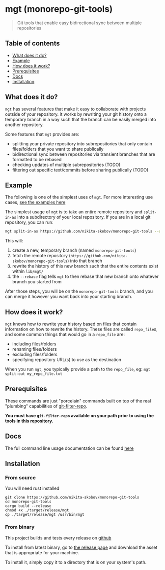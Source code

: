 # mgt (monorepo-git-tools)

> Git tools that enable easy bidirectional sync between multiple repositories

## Table of contents

* [What does it do?](#what-does-it-do)
* [Example](#example)
* [How does it work?](#how-does-it-work)
* [Prerequisites](#prerequisites)
* [Docs](#docs)
* [Installation](#installation)

## What does it do?

`mgt` has several features that make it easy to collaborate with
projects outside of your repository. It works by rewriting
your git history onto a temporary branch in a way such that the branch
can be easily merged into another repository.

Some features that `mgt` provides are:

- splitting your private repository into subrepositories that only contain files/folders that you want to share publically
- bidirectional sync between repositories via transient branches that are formatted to be rebased
- checking updates of multiple subrepositories (TODO)
- filtering out specific text/commits before sharing publically (TODO)

## Example

The following is one of the simplest uses of `mgt`. For more interesting use cases, [see the examples here](./examples/README.md)

The simplest usage of `mgt` is to take an entire remote repository and `split-in-as` into a subdirectory of your local repository. If you are in a local git repository, you can run:

```sh
mgt split-in-as https://github.com/nikita-skobov/monorepo-git-tools --as lib/mgt/ --rebase
```

This will:
1. create a new, temporary branch (named `monorepo-git-tools`)
2. fetch the remote repository (`https://github.com/nikita-skobov/monorepo-git-tools`) into that branch
3. rewrite the history of this new branch such that the entire contents exist within `lib/mgt/`
4. the `--rebase` flag tells `mgt` to then rebase that new branch onto whatever branch you started from

After those steps, you will be on the `monorepo-git-tools` branch, and you can merge it however you want back into your starting branch.


## How does it work?

`mgt` knows how to rewrite your history based on files that contain information on how to rewrite the history.
These files are called `repo_file`s, and some common things that would
go in a `repo_file` are:

- including files/folders
- renaming files/folders
- excluding files/folders
- specifying repository URL(s) to use as the destination

When you run `mgt`, you typically provide a path to the `repo_file`, eg: `mgt split-out my_repo_file.txt`

## Prerequisites

These commands are just "porcelain" commands built on top of the real "plumbing" capabilities of [git-filter-repo](https://github.com/newren/git-filter-repo).

**You must have `git-filter-repo` available on your path prior to using the tools in this repository.**

## Docs

The full command line usage documentation can be found [here](./doc/README.md)

## Installation

### From source

You will need rust installed

```
git clone https://github.com/nikita-skobov/monorepo-git-tools
cd monorepo-git-tools
cargo build --release
chmod +x ./target/release/mgt
cp ./target/release/mgt /usr/bin/mgt
```

### From binary

This project builds and tests every release on [github](https://github.com/nikita-skobov/monorepo-git-tools)

To install from latest binary, go to [the release page](https://github.com/nikita-skobov/monorepo-git-tools/releases) and download
the asset that is appropriate for your machine.

To install it, simply copy it to a directory that is on your system's path.
